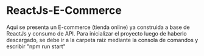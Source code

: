 # ReactJs-E-Commerce
Aqui se presenta un E-commerce (tienda online) ya construida a base de ReactJs y consumo de API. Para inicializar el proyecto luego de haberlo descargado, se debe ir a la carpeta raiz mediante la consola de comandos y escribir "npm run start"
